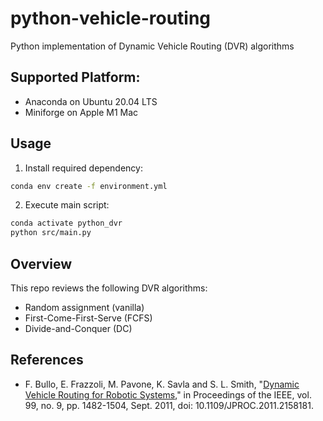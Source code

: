# python-vehicle-routing
Python implementation of Dynamic Vehicle Routing (DVR) algorithms

## Supported Platform:
- Anaconda on Ubuntu 20.04 LTS
- Miniforge on Apple M1 Mac

## Usage
1. Install required dependency:
```bash
conda env create -f environment.yml
```

2. Execute main script:
```bash
conda activate python_dvr
python src/main.py
```

## Overview
This repo reviews the following DVR algorithms:
* Random assignment (vanilla)
* First-Come-First-Serve (FCFS)
* Divide-and-Conquer (DC)

## References
- F. Bullo, E. Frazzoli, M. Pavone, K. Savla and S. L. Smith, "[Dynamic Vehicle Routing for Robotic Systems](https://ieeexplore.ieee.org/abstract/document/5954127?casa_token=sAaSTkWYbO8AAAAA:eE9HJHY242a0InCpEhtyF0-iPnP2DSIq73AVHbDkbQVy-yuM4i_RGsC-RiwneH00c-z6EfxoNdU)," in Proceedings of the IEEE, vol. 99, no. 9, pp. 1482-1504, Sept. 2011, doi: 10.1109/JPROC.2011.2158181.